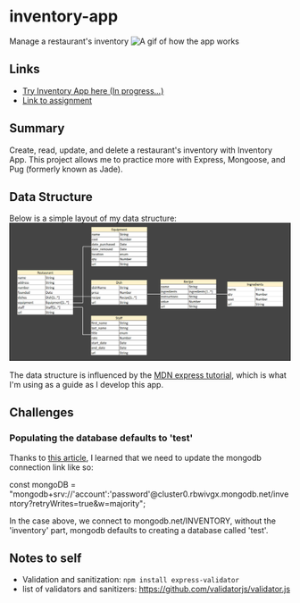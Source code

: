 # inventory-app
Manage a restaurant's inventory
![A gif of how the app works](https://TYLPHE.github.io/inventory-app/)

## Links
- [Try Inventory App here (In progress...)](https://TYLPHE.github.io/inventory-app/)
- [Link to assignment](https://www.theodinproject.com/lessons/nodejs-inventory-application)

## Summary
Create, read, update, and delete a restaurant's inventory with Inventory App. This project allows me to practice more with Express, Mongoose, and Pug (formerly known as Jade).

## Data Structure
Below is a simple layout of my data structure:
![data structure of Inventory App](https://github.com/TYLPHE/inventory-app/blob/main/readme-assets/inventory-application-structure-3.jpg)

The data structure is influenced by the [MDN express tutorial](https://developer.mozilla.org/en-US/docs/Learn/Server-side/Express_Nodejs/mongoose#designing_the_locallibrary_models), which is what I'm using as a guide as I develop this app.

## Challenges
### Populating the database defaults to 'test'
Thanks to [this article](https://stackoverflow.com/questions/61302342/mongodb-sets-my-database-to-test-automatically-how-to-change-it), I learned that we need to update the mongodb connection link like so:

const mongoDB = "mongodb+srv://'account':'password'@cluster0.rbwivgx.mongodb.net/inventory?retryWrites=true&w=majority";

In the case above, we connect to mongodb.net/INVENTORY, without the 'inventory' part, mongodb defaults to creating a database called 'test'.

## Notes to self
* Validation and sanitization: `npm install express-validator`
* list of validators and sanitizers: https://github.com/validatorjs/validator.js